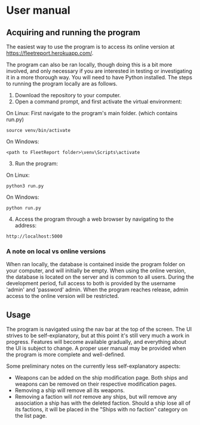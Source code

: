 # User manual

## Acquiring and running the program

The easiest way to use the program is to access its online version at https://fleetreport.herokuapp.com/.

The program can also be ran locally, though doing this is a bit more involved, and only necessary if you are interested in testing or investigating it in a more thorough way. You will need to have Python installed. The steps to running the program locally are as follows.
1. Download the repository to your computer.
2. Open a command prompt, and first activate the virtual environment:

On Linux:
First navigate to the program's main folder. (which contains run.py)
```
source venv/bin/activate
```

On Windows:
```
<path to FleetReport folder>\venv\Scripts\activate
```

3. Run the program:

On Linux:
```
python3 run.py
```

On Windows:
```
python run.py
```

4. Access the program through a web browser by navigating to the address:
```
http://localhost:5000
```

### A note on local vs online versions
When ran locally, the database is contained inside the program folder on your computer, and will initially be empty. When using the online version, the database is located on the server and is common to all users. During the development period, full access to both is provided by the username 'admin' and 'password' admin. When the program reaches release, admin access to the online version will be restricted.

## Usage

The program is navigated using the nav bar at the top of the screen. The UI strives to be self-explanatory, but at this point it's still very much a work in progress. Features will become available gradually, and everything about the UI is subject to change. A proper user manual may be provided when the program is more complete and well-defined.

Some preliminary notes on the currently less self-explanatory aspects:
- Weapons can be added on the ship modification page. Both ships and weapons can be removed on their respective modification pages.
- Removing a ship will remove all its weapons.
- Removing a faction will *not* remove any ships, but will remove any association a ship has with the deleted faction. Should a ship lose all of its factions, it will be placed in the "Ships with no faction" category on the list page.


